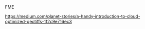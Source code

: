 FME

https://medium.com/planet-stories/a-handy-introduction-to-cloud-optimized-geotiffs-1f2c9e716ec3
